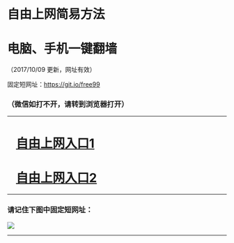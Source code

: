 ﻿# 自由上网简易方法

# 电脑、手机一键翻墙

（2017/10/09 更新，网址有效）

固定短网址：https://git.io/free99

### （微信如打不开，请转到浏览器打开）


***





# &nbsp;&nbsp; <a href="http://ft1754711250.fwq-tz-1001.info/fwqtz01.html?t=100900119936 " target="_blank">自由上网入口1</a>
# &nbsp;&nbsp; <a href="http://ft2180313996.fwq-tz-1002.info/fwqtz02.html?t=100900126375 " target="_blank">自由上网入口2</a>
***

### 请记住下图中固定短网址：

<img src="https://s3-us-west-2.amazonaws.com/fwq-1001/yjfq-20170905okok.png" /> 


***


